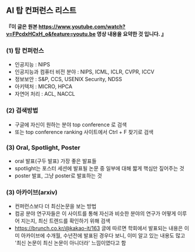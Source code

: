 ## AI 탑 컨퍼런스 리스트
#### 『이 글은 원본 https://www.youtube.com/watch?v=FPcdxHCxH_o&feature=youtu.be 영상 내용을 요약한 것 입니다. 』

### (1) 탑 컨퍼런스
- 인공지능 : NIPS 
- 인공지능과 컴퓨터 비전 분야 : NIPS, ICML, ICLR, CVPR, ICCV
- 정보보안 : S&P, CCS, USENIX Security, NDSS
- 아키텍처 : MICRO, HPCA
- 자연어 처리 : ACL, NACCL

### (2) 검색방법 
- 구글에 자신이 원하는 분야 top conference 로 검색
- 또는 top conference ranking 사이트에서 Ctrl + F 찾기로 검색

### (3) Oral, Spotlight, Poster
- oral 발표(구두 발표) 가장 좋은 발표들
- spotlight는 포스터 세션에 발표될 논문 중 일부에 대해 짧게 핵심만 짚어주는 것
- poster 발표, 그냥 poster로 발표하는 것

### (3) 아카이브(arxiv)
- 컨퍼런스보다 더 최신논문을 보는 방법 
- 컴공 분야 연구자들은 이 사이트를 통해 자신과 비슷한 분야의 연구가 어떻게 이루어 지는지, 최신 트렌드를 확인하기 위해 검색
- https://brunch.co.kr/@kakao-it/163 글에 따르면 학회에서 발표되는 내용은 이미 아카이브에 수개월, 수년전에 발표된 경우다 보니, 이미 알고 있는 내용도 많고 '최신 논문이 최신 논문이 아니더라' 느낌이였다고 함